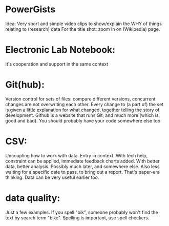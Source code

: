 # PowerGists

Idea: Very short and simple video clips to show/explain the WHY of things relating to (research) data
For the title shot: zoom in on (Wikipedia) page.

Electronic Lab Notebook:
========================
It's cooperation and support in the same context

Git(hub):
=========
Version control for sets of files: compare different versions, concurrent changes are not overwriting each other. Every change to (a part of) the set is given a little explanation for what changed, together telling the story of development.
Github is a website that runs Git, and much more (which is good and bad). You should probably have your code somewhere else too

CSV:
====
Uncoupling how to work with data. Entry in context. With tech help, constraint can be applied, immediate feedback charts added. With better data, better analysis. Possibly much later, and somewhere else. Also less waiting for a specific date to pass, to bring out a report. That's paper-era thinking. Data can be very useful earlier too.

data quality:
=============
Just a few examples. If you spell "bik", someone probably won't find the text by search term "bike". Spelling is important, use spell checkers.
